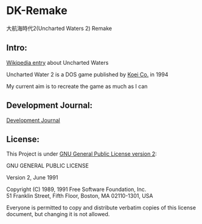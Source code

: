 DK-Remake
=========

大航海時代2(Uncharted Waters 2) Remake

## Intro:
[Wikipedia entry](http://en.wikipedia.org/wiki/Uncharted_Waters) about Uncharted Waters

Uncharted Water 2 is a DOS game published by [Koei Co.](http://en.wikipedia.org/wiki/Koei) in 1994

My current aim is to recreate the game as much as I can

## Development Journal:
[Development Journal](http://qqending.wordpress.com/category/dk2-dev-journal/)

## License:
This Project is under [GNU General Public License version 2](http://www.gnu.org/licenses/gpl-2.0.html):

GNU GENERAL PUBLIC LICENSE

Version 2, June 1991

Copyright (C) 1989, 1991 Free Software Foundation, Inc.  
51 Franklin Street, Fifth Floor, Boston, MA  02110-1301, USA

Everyone is permitted to copy and distribute verbatim copies
of this license document, but changing it is not allowed.